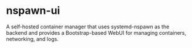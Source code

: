 # nspawn-ui

A self-hosted container manager that uses systemd-nspawn as the backend and provides a Bootstrap-based WebUI for managing containers, networking, and logs.
